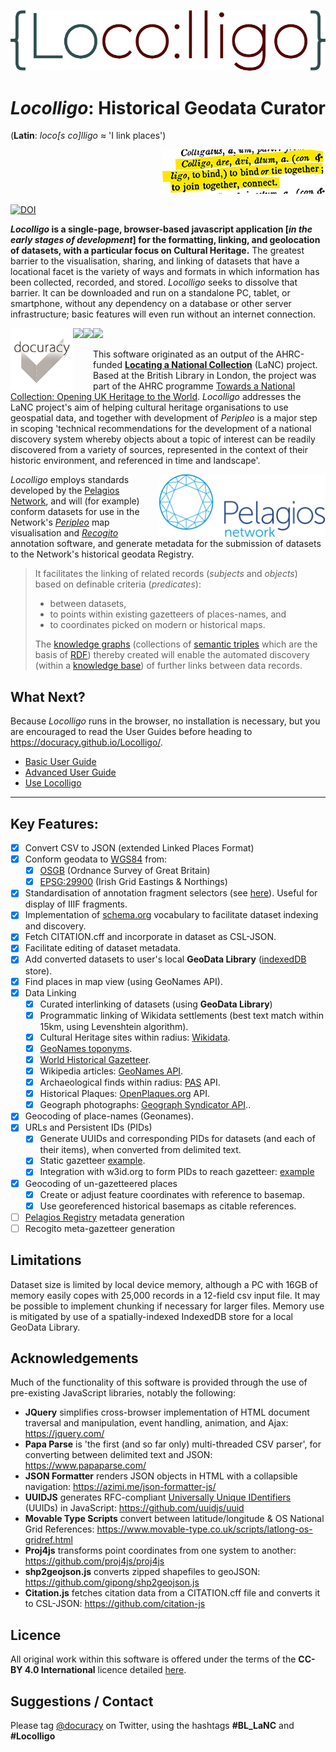 <p align="center" width="100%">
    <img src="/images/Locolligo.png" />
</p>

# ***Locolligo***: Historical Geodata Curator
(**Latin**: *loco\[s co\]lligo* &#8776; 'I link places')
<p align="right" width="100%">
    <img src="/images/colligo.png" />
</p>

[![DOI](https://zenodo.org/badge/DOI/10.5281/zenodo.6257615.svg)](https://doi.org/10.5281/zenodo.6257615)

***Locolligo* is a single-page, browser-based javascript application \[*in the early stages of development*\] for the formatting, linking, and geolocation of datasets, with a particular focus on Cultural Heritage.** The greatest barrier to the visualisation, sharing, and linking of datasets that have a locational facet is the variety of ways and formats in which information has been collected, recorded, and stored. *Locolligo* seeks to dissolve that barrier. It can be downloaded and run on a standalone PC, tablet, or smartphone, without any dependency on a database or other server infrastructure; basic features will even run without an internet connection.

[<img src="./images/docuracy-logo.png" height="100" align="left">](https://docuracy.co.uk/)
[<img src="https://britishlibrary.github.io/locating-a-national-collection/graphics/BL.svg" height="100" align="left">](https://www.bl.uk/)
[<img src="https://britishlibrary.github.io/locating-a-national-collection/graphics/TaNC-logo.png" height="100" align="left">](https://www.nationalcollection.org.uk/)
[<img src="https://britishlibrary.github.io/locating-a-national-collection/graphics/UKRI-logo.png" height="100">](https://www.ukri.org/)

This software originated as an output of the AHRC-funded [**Locating a National Collection**](https://www.nationalcollection.org.uk/Foundation-Projects#:~:text=Locating%20a%20National%20Collection) (LaNC) project. Based at the British Library in London, the project was part of the AHRC programme [Towards a National Collection: Opening UK Heritage to the World](https://www.nationalcollection.org.uk/). *Locolligo* addresses the LaNC project's aim of helping cultural heritage organisations to use geospatial data, and together with development of *Peripleo* is a major step in scoping 'technical recommendations for the development of a national discovery system whereby objects about a topic of interest can be readily discovered from a variety of sources, represented in the context of their historic environment, and referenced in time and landscape'. 

[<img title="Pelagios Network" src="./images/pelagios.svg" height="100" align="right">](https://pelagios.org/)

*Locolligo* employs standards developed by the [Pelagios Network](https://pelagios.org/), and will (for example) conform datasets for use in the Network's [*Peripleo*](https://github.com/britishlibrary/peripleo) map visualisation and [*Recogito*](https://recogito.pelagios.org/) annotation software, and generate metadata for the submission of datasets to the Network's historical geodata Registry.





>It facilitates the linking of related records (*subjects* and *objects*) based on definable criteria (*predicates*):
>* between datasets, 
>* to points within existing gazetteers of places-names, and
>* to coordinates picked on modern or historical maps.
>
>The [knowledge graphs](https://en.wikipedia.org/wiki/Knowledge_graph) (collections of [semantic triples](https://en.wikipedia.org/wiki/Semantic_triple) which are the basis of [RDF](https://en.wikipedia.org/wiki/Resource_Description_Framework)) thereby created will enable the automated discovery (within a [knowledge base](https://en.wikipedia.org/wiki/Knowledge_base)) of further links between data records.

## What Next?
Because *Locolligo* runs in the browser, no installation is necessary, but you are encouraged to read the User Guides before heading to https://docuracy.github.io/Locolligo/.
* [Basic User Guide](./User-Guide-Basic.md)
* [Advanced User Guide](./User-Guide-Advanced.md)
* [Use Locolligo](https://docuracy.github.io/Locolligo/)

---

## Key Features:
- [x] Convert CSV to JSON (extended Linked Places Format)
- [x] Conform geodata to [WGS84](https://en.wikipedia.org/wiki/World_Geodetic_System) from:
    - [x] [OSGB](https://en.wikipedia.org/wiki/Ordnance_Survey_National_Grid) (Ordnance Survey of Great Britain)
    - [x] [EPSG:29900](https://en.wikipedia.org/wiki/Irish_grid_reference_system) (Irish Grid Eastings & Northings)
- [x] Standardisation of annotation fragment selectors (see [here](https://github.com/docuracy/LaNC/blob/main/Peripleo_Fragment_Selector_SVG.js)). Useful for display of IIIF fragments.
- [x] Implementation of [schema.org](https://schema.org/) vocabulary to facilitate dataset indexing and discovery.
- [x] Fetch CITATION.cff and incorporate in dataset as CSL-JSON.
- [x] Facilitate editing of dataset metadata.
- [x] Add converted datasets to user's local **GeoData Library** ([indexedDB](https://developer.mozilla.org/en-US/docs/Web/API/IndexedDB_API) store).
- [x] Find places in map view (using GeoNames API).
- [x] Data Linking
    - [x] Curated interlinking of datasets (using **GeoData Library**)
    - [x] Programmatic linking of Wikidata settlements (best text match within 15km, using Levenshtein algorithm).
    - [x] Cultural Heritage sites within radius: [Wikidata](https://www.wikidata.org/).
    - [x] [GeoNames toponyms](https://www.geonames.org/export/web-services.html#findNearby).
    - [x] [World Historical Gazetteer](https://whgazetteer.org/usingapi/).
    - [x] Wikipedia articles: [GeoNames API](https://www.geonames.org/export/wikipedia-webservice.html#findNearbyWikipedia).
    - [x] Archaeological finds within radius: [PAS](https://finds.org.uk/) API.
    - [x] Historical Plaques: [OpenPlaques.org](https://openplaques.org/) API.
    - [x] Geograph photographs: [Geograph Syndicator API](https://www.geograph.org.uk/help/api#rss)..
- [x] Geocoding of place-names (Geonames).
- [x] URLs and Persistent IDs (PIDs)
    - [x] Generate UUIDs and corresponding PIDs for datasets (and each of their items), when converted from delimited text.
    - [x] Static gazetteer [example](https://docuracy.github.io/Locolligo/datasets/#Hollar-1660/d54e04cd-c73e-4f21-8b71-8d69aaada6fe).
    - [x] Integration with w3id.org to form PIDs to reach gazetteer: [example](https://w3id.org/locolligo/Hollar-1660/d54e04cd-c73e-4f21-8b71-8d69aaada6fe)
- [x] Geocoding of un-gazetteered places
    - [x] Create or adjust feature coordinates with reference to basemap.
    - [x] Use georeferenced historical basemaps as citable references.
- [ ] [Pelagios Registry](https://pelagios.org/activities/registry/) metadata generation
- [ ] Recogito meta-gazetteer generation

## Limitations
Dataset size is limited by local device memory, although a PC with 16GB of memory easily copes with 25,000 records in a 12-field csv input file. It may be possible to implement chunking if necessary for larger files. Memory use is mitigated by use of a spatially-indexed IndexedDB store for a local GeoData Library.

## Acknowledgements
Much of the functionality of this software is provided through the use of pre-existing JavaScript libraries, notably the following:

* **JQuery** simplifies cross-browser implementation of HTML document traversal and manipulation, event handling, animation, and Ajax: https://jquery.com/
* **Papa Parse** is 'the first (and so far only) multi-threaded CSV parser', for converting between delimited text and JSON: https://www.papaparse.com/
* **JSON Formatter** renders JSON objects in HTML with a collapsible navigation: https://azimi.me/json-formatter-js/
* **UUIDJS** generates RFC-compliant [Universally Unique IDentifiers](https://en.wikipedia.org/wiki/Universally_unique_identifier) (UUIDs) in JavaScript: https://github.com/uuidjs/uuid
* **Movable Type Scripts** convert between latitude/longitude & OS National Grid References: https://www.movable-type.co.uk/scripts/latlong-os-gridref.html
* **Proj4js** transforms point coordinates from one system to another: https://github.com/proj4js/proj4js
* **shp2geojson.js** converts zipped shapefiles to geoJSON: https://github.com/gipong/shp2geojson.js
* **Citation.js** fetches citation data from a CITATION.cff file and converts it to CSL-JSON: https://github.com/citation-js

## Licence
All original work within this software is offered under the terms of the **CC-BY 4.0 International** licence detailed [here](./LICENSE.md).

## Suggestions / Contact
Please tag [@docuracy](https://twitter.com/docuracy) on Twitter, using the hashtags **#BL_LaNC** and **#Locolligo**
